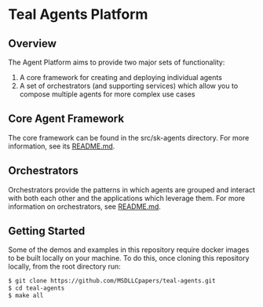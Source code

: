 # Teal Agents Platform
## Overview
The Agent Platform aims to provide two major sets of functionality:
1. A core framework for creating and deploying individual agents
2. A set of orchestrators (and supporting services) which allow you to compose
   multiple agents for more complex use cases

## Core Agent Framework
The core framework can be found in the src/sk-agents directory. For more 
information, see its [README.md](src/sk-agents/README.md).

## Orchestrators
Orchestrators provide the patterns in which agents are grouped and interact with
both each other and the applications which leverage them. For more information
on orchestrators, see [README.md](src/orchestrators/README.md).

## Getting Started
Some of the demos and examples in this repository require docker images to be
built locally on your machine. To do this, once cloning this repository locally,
from the root directory
run:
```bash
$ git clone https://github.com/MSDLLCpapers/teal-agents.git
$ cd teal-agents
$ make all
```